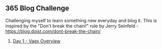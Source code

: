 ## 365 Blog Challenge

Challenging myself to learn something new everyday and blog it.
This is inspired by the "Don't break the chain!" rule by Jerry Seinfeld - https://blog.doist.com/dont-break-the-chain/

1. [Day 1 - Vaex Overview](https://github.com/fullstackdata/freshstart/blob/f52047c415253f6d03baa3d1763476de8d0425e5/day001_vaex_overview.md)

